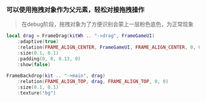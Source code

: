 ### 可以使用拖拽对象作为父元素，轻松对接拖拽操作

> 在debug阶段，拖拽对象为了方便识别会蒙上一层粉色底色，为正常现象

```lua
local drag = FrameDrag(kitWh .. "->drag", FrameGameUI)
    :adaptive(true)
    :relation(FRAME_ALIGN_CENTER, FrameGameUI, FRAME_ALIGN_CENTER, 0, 0)
    :size(0.1, 0.1)
    :padding(0, 0, 0.13, 0)
    :show(false)
        
FrameBackdrop(kit .. "->main", drag)
    :relation(FRAME_ALIGN_TOP, drag, FRAME_ALIGN_TOP, 0, 0)
    :size(0.1, 0.1)
    :texture("bg")
```
